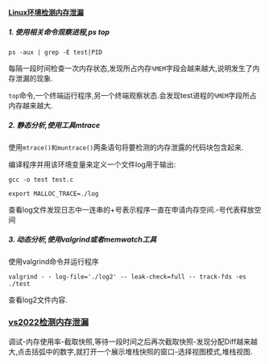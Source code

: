 #### [Linux环境检测内存泄漏](https://blog.csdn.net/weixin_36343850/article/details/77856051)

##### 1. 使用相关命令观察进程,ps top

`ps -aux | grep -E test|PID`

每隔一段时间检查一次内存状态,发现所占内存`%MEM`字段会越来越大,说明发生了内存泄漏的现象.

`top`命令,一个终端运行程序,另一个终端观察状态.会发现test进程的`%MEM`字段所占内存越来越大.

##### 2. 静态分析,使用工具mtrace

使用`mtrace()和muntrace()`两条语句将要检测的内存泄露的代码块包含起来.

编译程序并用该环境变量来定义一个文件log用于输出:

`gcc -o test test.c`

`export MALLOC_TRACE=./log`

查看log文件发现日志中一连串的+号表示程序一直在申请内存空间.-号代表释放空间

##### 3. 动态分析,使用valgrind或者memwatch工具

使用valgrind命令并运行程序

`valgrind - - log-file='./log2' -- leak-check=full -- track-fds -es ./test`

查看log2文件内容.

### [vs2022检测内存泄漏](https://blog.csdn.net/wangshenqiang/article/details/122106880)

调试-内存使用率-截取快照,等待一段时间之后再次截取快照-发现分配Diff越来越大,点击括弧中的数字,就打开一个展示堆栈快照的窗口-选择视图模式,堆栈视图.